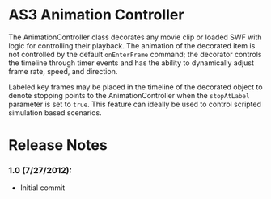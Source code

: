# AS3 Animation Controller

The AnimationController class decorates any movie clip or loaded SWF with logic for controlling their playback. The animation of the decorated item is not controlled by the default `onEnterFrame` command; the decorator controls the timeline through timer events and has the ability to dynamically adjust frame rate, speed, and direction.

Labeled key frames may be placed in the timeline of the decorated object to denote stopping points to the AnimationController when the `stopAtLabel` parameter is set to `true`. This feature can ideally be used to control scripted simulation based scenarios.

# Release Notes
### 1.0 (7/27/2012):
* Initial commit